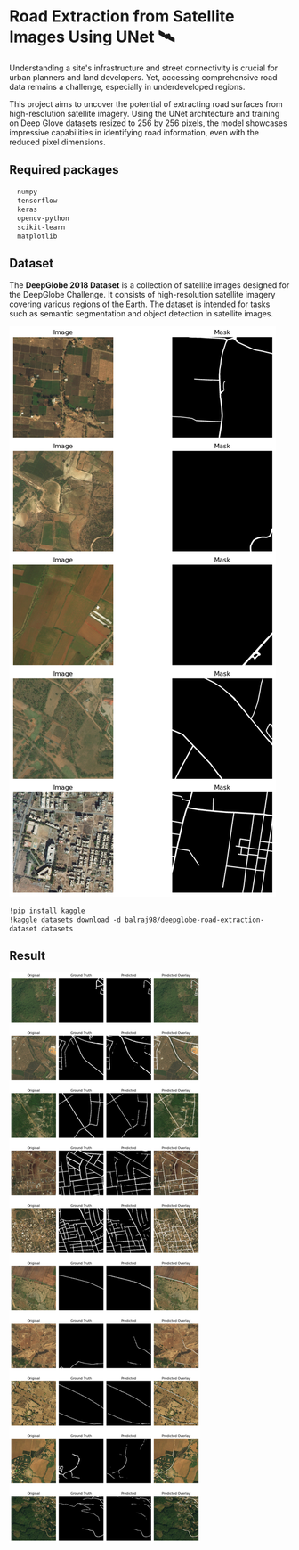 # Road Extraction from Satellite Images Using UNet 🛰️

Understanding a site's infrastructure and street connectivity is crucial for urban planners and land developers. Yet, accessing comprehensive road data remains a challenge, especially in underdeveloped regions.

This project aims to uncover the potential of extracting road surfaces from high-resolution satellite imagery. Using the UNet architecture and training on Deep Glove datasets resized to 256 by 256 pixels, the model showcases impressive capabilities in identifying road information, even with the reduced pixel dimensions. 

## Required packages
```
  numpy
  tensorflow
  keras
  opencv-python
  scikit-learn
  matplotlib
```

## Dataset
The **DeepGlobe 2018 Dataset** is a collection of satellite images designed for the DeepGlobe Challenge. It consists of high-resolution satellite imagery covering various regions of the Earth. The dataset is intended for tasks such as semantic segmentation and object detection in satellite images.

![Samples](samples.png)


```
!pip install kaggle
!kaggle datasets download -d balraj98/deepglobe-road-extraction-dataset datasets
```


## Result
![Results](result.png)
